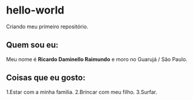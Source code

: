 # hello-world
Criando meu primeiro repositório.

## Quem sou eu:
Meu nome é **Ricardo Daminello Raimundo** e moro no Guarujá / São Paulo.

## Coisas que eu gosto:
1.Estar com a minha familia.
2.Brincar com meu filho.
3.Surfar.
